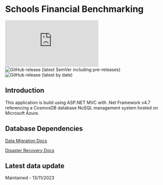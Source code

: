 # Schools Financial Benchmarking

[![Build Status](https://agilefactory.visualstudio.com/Financial%20Benchmarking/_apis/build/status/SFB.Web.Application?branchName=master)](https://agilefactory.visualstudio.com/Financial%20Benchmarking/_build/latest?definitionId=471&branchName=master) ![GitHub release (latest SemVer including pre-releases)](https://img.shields.io/github/v/release/DFEAGILEDEVOPS/schools-financial-benchmarking?include_prereleases) ![GitHub release (latest by date)](https://img.shields.io/github/v/release/DFEAGILEDEVOPS/schools-financial-benchmarking)

## Introduction
This application is build using ASP.NET MVC with .Net Framework v4.7 referencing a CosmosDB database NoSQL management system hosted on Microsoft Azure.

## Database Dependencies
[Data Migration Docs](data-migration.md)

[Disaster Recovery Docs](disaster-recovery.md)

## Latest data update

Maintained - 13/11/2023
